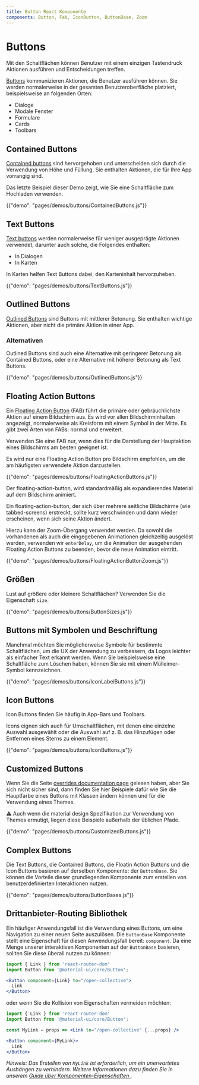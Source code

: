 ```yaml
---
title: Button React Komponente
components: Button, Fab, IconButton, ButtonBase, Zoom
---
```

# Buttons

<p class="description">Mit den Schaltflächen können Benutzer mit einem einzigen Tastendruck Aktionen ausführen und Entscheidungen treffen.</p>

[Buttons](https://material.io/design/components/buttons.html) kommunizieren Aktionen, die Benutzer ausführen können. Sie werden normalerweise in der gesamten Benutzeroberfläche platziert, beispielsweise an folgenden Orten:

- Dialoge
- Modale Fenster
- Formulare
- Cards
- Toolbars

## Contained Buttons

[Contained buttons](https://material.io/design/components/buttons.html#contained-button) sind hervorgehoben und unterscheiden sich durch die Verwendung von Höhe und Füllung. Sie enthalten Aktionen, die für Ihre App vorrangig sind.

Das letzte Beispiel dieser Demo zeigt, wie Sie eine Schaltfläche zum Hochladen verwenden.

{{"demo": "pages/demos/buttons/ContainedButtons.js"}}

## Text Buttons

[Text buttons](https://material.io/design/components/buttons.html#text-button) werden normalerweise für weniger ausgeprägte Aktionen verwendet, darunter auch solche, die Folgendes enthalten:

- In Dialogen
- In Karten

In Karten helfen Text Buttons dabei, den Karteninhalt hervorzuheben.

{{"demo": "pages/demos/buttons/TextButtons.js"}}

## Outlined Buttons

[Outlined Buttons](https://material.io/design/components/buttons.html#outlined-button) sind Buttons mit mittlerer Betonung. Sie enthalten wichtige Aktionen, aber nicht die primäre Aktion in einer App.

### Alternativen

Outlined Buttons sind auch eine Alternative mit geringerer Betonung als Contained Buttons, oder eine Alternative mit höherer Betonung als Text Buttons.

{{"demo": "pages/demos/buttons/OutlinedButtons.js"}}

## Floating Action Buttons

Ein [Floating Action Button](https://material.io/design/components/buttons-floating-action-button.html) (FAB) führt die primäre oder gebräuchlichste Aktion auf einem Bildschirm aus. Es wird vor allen Bildschirminhalten angezeigt, normalerweise als Kreisform mit einem Symbol in der Mitte. Es gibt zwei Arten von FABs: normal und erweitert.

Verwenden Sie eine FAB nur, wenn dies für die Darstellung der Hauptaktion eines Bildschirms am besten geeignet ist.

Es wird nur eine Floating Action Button pro Bildschirm empfohlen, um die am häufigsten verwendete Aktion darzustellen.

{{"demo": "pages/demos/buttons/FloatingActionButtons.js"}}

Der floating-action-button, wird standardmäßig als expandierendes Material auf dem Bildschirm animiert.

Ein floating-action-button, der sich über mehrere seitliche Bildschirme (wie tabbed-screens) erstreckt, sollte kurz verschwinden und dann wieder erscheinen, wenn sich seine Aktion ändert.

Hierzu kann der Zoom-Übergang verwendet werden. Da sowohl die vorhandenen als auch die eingegebenen Animationen gleichzeitig ausgelöst werden, verwenden wir `enterDelay`, um die Animation der ausgehenden Floating Action Buttons zu beenden, bevor die neue Animation eintritt.

{{"demo": "pages/demos/buttons/FloatingActionButtonZoom.js"}}

## Größen

Lust auf größere oder kleinere Schaltflächen? Verwenden Sie die Eigenschaft `size`.

{{"demo": "pages/demos/buttons/ButtonSizes.js"}}

## Buttons mit Symbolen und Beschriftung

Manchmal möchten Sie möglicherweise Symbole für bestimmte Schaltflächen, um die UX der Anwendung zu verbessern, da Logos leichter als einfacher Text erkannt werden. Wenn Sie beispielsweise eine Schaltfläche zum Löschen haben, können Sie sie mit einem Mülleimer-Symbol kennzeichnen.

{{"demo": "pages/demos/buttons/IconLabelButtons.js"}}

## Icon Buttons

Icon Buttons finden Sie häufig in App-Bars und Toolbars.

Icons eignen sich auch für Umschaltflächen, mit denen eine einzelne Auswahl ausgewählt oder die Auswahl auf z. B. das Hinzufügen oder Entfernen eines Sterns zu einem Element.

{{"demo": "pages/demos/buttons/IconButtons.js"}}

## Customized Buttons

Wenn Sie die Seite [overrides documentation page](/customization/overrides/) gelesen haben, aber Sie sich nicht sicher sind, dann finden Sie hier Beispiele dafür wie Sie die Hauptfarbe eines Buttons mit Klassen ändern können und für die Verwendung eines Themes.

⚠️ Auch wenn die material design Spezifikation zur Verwendung von Themes ermutigt, liegen diese Beispiele außerhalb der üblichen Pfade.

{{"demo": "pages/demos/buttons/CustomizedButtons.js"}}

## Complex Buttons

Die Text Buttons, die Contained Buttons, die Floatin Action Buttons und die Icon Buttons basieren auf derselben Komponente: der `ButtonBase`. Sie können die Vorteile dieser grundlegenden Komponente zum erstellen von benutzerdefinierten Interaktionen nutzen.

{{"demo": "pages/demos/buttons/ButtonBases.js"}}

## Drittanbieter-Routing Bibliothek

Ein häufiger Anwendungsfall ist die Verwendung eines Buttons, um eine Navigation zu einer neuen Seite auszulösen. Die `ButtonBase` Komponente stellt eine Eigenschaft für diesen Anwendungsfall bereit: `component`. Da eine Menge unserer interaktiven Komponenten auf der `ButtonBase` basieren, sollten Sie diese überall nutzen zu können:

```jsx
import { Link } from 'react-router-dom'
import Button from '@material-ui/core/Button';

<Button component={Link} to="/open-collective">
  Link
</Button>
```

oder wenn Sie die Kollision von Eigenschaften vermeiden möchten:

```jsx
import { Link } from 'react-router-dom'
import Button from '@material-ui/core/Button';

const MyLink = props => <Link to="/open-collective" {...props} />

<Button component={MyLink}>
  Link
</Button>
```

*Hinweis: Das Erstellen von `MyLink` ist erforderlich, um ein unerwartetes Aushängen zu verhindern. Weitere Informationen dazu finden Sie in unserem [Guide über Komponenten-Eigenschaften ](/guides/composition/#component-property).*